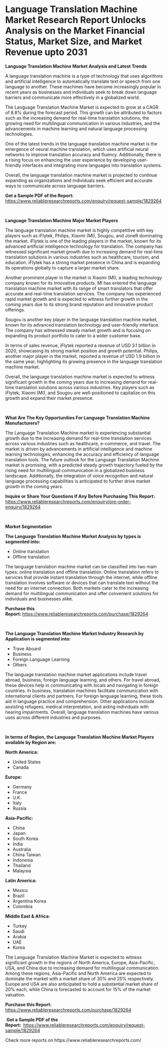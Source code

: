 <p><h1>Language Translation Machine Market Research Report Unlocks Analysis on the Market Financial Status, Market Size, and Market Revenue upto 2031</h1></p><p><strong>Language Translation Machine Market Analysis and Latest Trends</strong></p>
<p><p>A language translation machine is a type of technology that uses algorithms and artificial intelligence to automatically translate text or speech from one language to another. These machines have become increasingly popular in recent years as businesses and individuals seek to break down language barriers and communicate more effectively in a globalized world.</p><p>The Language Translation Machine Market is expected to grow at a CAGR of 8.8% during the forecast period. This growth can be attributed to factors such as the increasing demand for real-time translation solutions, the growing need for multilingual communication in various industries, and the advancements in machine learning and natural language processing technologies.</p><p>One of the latest trends in the language translation machine market is the emergence of neural machine translation, which uses artificial neural networks to improve translation accuracy and fluency. Additionally, there is a rising focus on enhancing the user experience by developing user-friendly interfaces and integrating more languages into translation systems.</p><p>Overall, the language translation machine market is projected to continue expanding as organizations and individuals seek efficient and accurate ways to communicate across language barriers.</p></p>
<p><strong>Get a Sample PDF of the Report:&nbsp;</strong> <a href="https://www.reliableresearchreports.com/enquiry/request-sample/1829264">https://www.reliableresearchreports.com/enquiry/request-sample/1829264</a></p>
<p>&nbsp;</p>
<p><strong>Language Translation Machine Major Market Players</strong></p>
<p><p>The language translation machine market is highly competitive with key players such as iFlytek, Philips, Xiaomi (MI), Sougou, and JoneR dominating the market. iFlytek is one of the leading players in the market, known for its advanced artificial intelligence technology for translation. The company has witnessed significant market growth due to increasing demand for real-time translation solutions in various industries such as healthcare, tourism, and education. iFlytek has a strong market presence in China and is expanding its operations globally to capture a larger market share.</p><p>Another prominent player in the market is Xiaomi (MI), a leading technology company known for its innovative products. MI has entered the language translation machine market with its range of smart translators that offer accurate and real-time translation services. The company has experienced rapid market growth and is expected to witness further growth in the coming years due to its strong brand reputation and innovative product offerings.</p><p>Sougou is another key player in the language translation machine market, known for its advanced translation technology and user-friendly interface. The company has witnessed steady market growth and is focusing on expanding its product portfolio to cater to a wider customer base.</p><p>In terms of sales revenue, iFlytek reported a revenue of USD 3.1 billion in 2020, showcasing its strong market position and growth potential. Philips, another major player in the market, reported a revenue of USD 1.9 billion in the same year, highlighting its growing presence in the language translation machine market.</p><p>Overall, the language translation machine market is expected to witness significant growth in the coming years due to increasing demand for real-time translation solutions across various industries. Key players such as iFlytek, Xiaomi (MI), and Sougou are well-positioned to capitalize on this growth and expand their market presence.</p></p>
<p>&nbsp;</p>
<p><strong>What Are The Key Opportunities For Language Translation Machine Manufacturers?</strong></p>
<p><p>The Language Translation Machine market is experiencing substantial growth due to the increasing demand for real-time translation services across various industries such as healthcare, e-commerce, and travel. The market is driven by advancements in artificial intelligence and machine learning technologies, enhancing the accuracy and efficiency of language translation tools. The future outlook for the Language Translation Machine market is promising, with a predicted steady growth trajectory fueled by the rising need for multilingual communication in a globalized business landscape. Additionally, the integration of voice recognition and natural language processing capabilities is anticipated to further drive market growth in the coming years.</p></p>
<p><strong>Inquire or Share Your Questions If Any Before Purchasing This Report:</strong> <a href="https://www.reliableresearchreports.com/enquiry/pre-order-enquiry/1829264">https://www.reliableresearchreports.com/enquiry/pre-order-enquiry/1829264</a></p>
<p>&nbsp;</p>
<p><strong>Market Segmentation</strong></p>
<p><strong>The Language Translation Machine Market Analysis by types is segmented into:</strong></p>
<p><ul><li>Online translation</li><li>Offline translation</li></ul></p>
<p><p>The language translation machine market can be classified into two main types: online translation and offline translation. Online translation refers to services that provide instant translation through the internet, while offline translation involves software or devices that can translate text without the need for an internet connection. Both markets cater to the increasing demand for multilingual communication and offer convenient solutions for individuals and businesses alike.</p></p>
<p><strong>Purchase this Report:&nbsp;</strong><a href="https://www.reliableresearchreports.com/purchase/1829264">https://www.reliableresearchreports.com/purchase/1829264</a></p>
<p>&nbsp;</p>
<p><strong>The Language Translation Machine Market Industry Research by Application is segmented into:</strong></p>
<p><ul><li>Trave Aboard</li><li>Business</li><li>Foreign Language Learning</li><li>Others</li></ul></p>
<p><p>The language translation machine market applications include travel abroad, business, foreign language learning, and others. For travel abroad, these devices help in communicating with locals and navigating in foreign countries. In business, translation machines facilitate communication with international clients and partners. For foreign language learning, these tools aid in language practice and comprehension. Other applications include assisting refugees, medical interpretation, and aiding individuals with hearing impairments. Overall, language translation machines have various uses across different industries and purposes.</p></p>
<p>&nbsp;</p>
<p><strong>In terms of Region, the Language Translation Machine Market Players available by Region are:</strong></p>
<p>
    <p> <strong> North America: </strong>
        <ul>
            <li>United States</li>
            <li>Canada</li>
        </ul>
        </p> 
    <p> <strong> Europe: </strong>
        <ul>
            <li>Germany</li>
            <li>France</li>
            <li>U.K.</li>
            <li>Italy</li>
            <li>Russia</li>
        </ul>
        </p> 
    <p> <strong> Asia-Pacific: </strong>
        <ul>
            <li>China</li>
            <li>Japan</li>
            <li>South Korea</li>
            <li>India</li>
            <li>Australia</li>
            <li>China Taiwan</li>
            <li>Indonesia</li>
            <li>Thailand</li>
            <li>Malaysia</li>
        </ul>
        </p> 
    <p> <strong> Latin America: </strong>
        <ul>
            <li>Mexico</li>
            <li>Brazil</li>
            <li>Argentina Korea</li>
            <li>Colombia</li>
        </ul>
        </p> 
    <p> <strong> Middle East & Africa: </strong>
        <ul>
            <li>Turkey</li>
            <li>Saudi</li>
            <li>Arabia</li>
            <li>UAE</li>
            <li>Korea</li>
        </ul>
    </p>
    </p>
<p><p>The Language Translation Machine Market is expected to witness significant growth in the regions of North America, Europe, Asia-Pacific, USA, and China due to increasing demand for multilingual communication. Among these regions, Asia-Pacific and North America are expected to dominate the market with a market share of 30% and 25% respectively. Europe and USA are also anticipated to hold a substantial market share of 20% each, while China is forecasted to account for 15% of the market valuation.</p></p>
<p><strong>Purchase this Report: </strong><a href="https://www.reliableresearchreports.com/purchase/1829264">https://www.reliableresearchreports.com/purchase/1829264</a></p>
<p>&nbsp;<strong>Get a Sample PDF of the Report:&nbsp;&nbsp;</strong><a href="https://www.reliableresearchreports.com/enquiry/request-sample/1829264">https://www.reliableresearchreports.com/enquiry/request-sample/1829264</a></p>
<p><strong></strong></p>
<p>Check more reports on https://www.reliableresearchreports.com/</p>